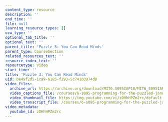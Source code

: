 ```yaml
---
content_type: resource
description: ''
end_time: ''
file: null
learning_resource_types: []
ocw_type: ''
optional_tab_title: ''
optional_text: ''
parent_title: 'Puzzle 3: You Can Read Minds'
parent_type: CourseSection
related_resources_text: ''
resource_index_text: ''
resourcetype: Video
start_time: ''
title: 'Puzzle 3: You Can Read Minds'
uid: 0e49f2d5-1ca9-6185-f293-5c74103074d8
video_files:
  archive_url: https://archive.org/download/MIT6.S095IAP18/MIT6_S095IAP18_Puzzle_03_300k.mp4
  video_captions_file: /courses/6-s095-programming-for-the-puzzled-january-iap-2018/53fb19b5eeef5c40ba399a20a3b356f8_zDHhHPZm2rc.vtt
  video_thumbnail_file: https://img.youtube.com/vi/zDHhHPZm2rc/default.jpg
  video_transcript_file: /courses/6-s095-programming-for-the-puzzled-january-iap-2018/f7a7d0f0ab92e2ebb4914c15232baeea_zDHhHPZm2rc.pdf
video_metadata:
  youtube_id: zDHhHPZm2rc
---
```

